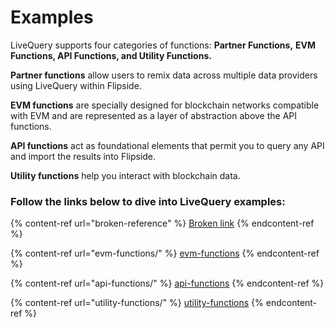 # Examples

LiveQuery supports four categories of functions: **Partner Functions,** **EVM Functions, API Functions,  and Utility Functions.**&#x20;

**Partner functions** allow users to remix data across multiple data providers using LiveQuery within Flipside.&#x20;

**EVM functions** are specially designed for blockchain networks compatible with EVM and are represented as a layer of abstraction above the API functions.

**API functions** act as foundational elements that permit you to query any API and import the results into Flipside.&#x20;

**Utility functions** help you interact with blockchain data.&#x20;

### **Follow the links below to dive into LiveQuery examples:**

{% content-ref url="broken-reference" %}
[Broken link](broken-reference)
{% endcontent-ref %}

{% content-ref url="evm-functions/" %}
[evm-functions](evm-functions/)
{% endcontent-ref %}

{% content-ref url="api-functions/" %}
[api-functions](api-functions/)
{% endcontent-ref %}

{% content-ref url="utility-functions/" %}
[utility-functions](utility-functions/)
{% endcontent-ref %}
